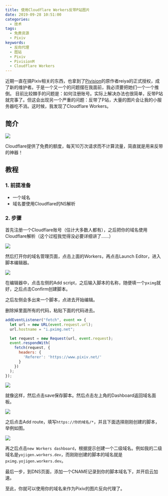 ```yaml
---
title: 使用Cloudflare Workers反带P站图片
date: 2019-09-28 10:51:00
categories: 
  - 技术
tags:
  - 免费资源
  - Pixiv
keywords: 
  - 反向代理
  - 图站
  - Pixiv
  - PivisionM
  - Cloudflare Workers
---
```



近期一直在搞Pixiv相关的东西，也拿到了[Pivision](https://yojigen.tech/archives/pivisionm.html)的原作者reiya的正式授权，成了新的维护者。于是一个又一个的问题摆在我面前，我必须要把她们一个一个推倒。
目前比较棘手的问题是：如何注册账号。实际上解决办法也很简单，反带P站就完事了。但这会出现另一个严重的问题：反带了P站，大量的图片会让我的小服务器吃不消。这时候，我发现了Cloudflare Workers。

## 简介

![](https://i.imgur.com/avG3LaL.jpg)

Cloudflare提供了免费的额度，每天10万次请求而不计算流量，简直就是用来反带的神器！

## 教程

### 1. 前提准备

 - 一个域名
 - 域名要使用Cloudflare的NS解析

### 2. 步骤

首先注册一个Cloudflare账号（估计大多数人都有），之后把你的域名使用Cloudflare解析（这个过程我觉得没必要详细讲了……）

![](https://i.imgur.com/BowyKGa.jpg)

然后打开你的域名管理页面，点击上面的Workers，再点击Launch Editor，进入脚本编辑器。

![](https://i.imgur.com/DXfxiRt.jpg)

在编辑器中，点击左侧的Add script，之后输入脚本的名称，随便填一个`pximg`就好，之后点击Confirm创建脚本。

之后左侧会多出来一个脚本，点进去开始编辑。

删除掉里面所有的代码，粘贴下面的代码进去。

```js
addEventListener("fetch", event => {
  let url = new URL(event.request.url);
  url.hostname = "i.pximg.net";

  let request = new Request(url, event.request);
  event.respondWith(
    fetch(request, {
      headers: {
        'Referer': 'https://www.pixiv.net/'
      }
    })
  );
});
```

![](https://i.imgur.com/VyEv846.jpg)

就像这样，然后点击save保存脚本。然后点击左上角的Dashboard返回域名面板。

![](https://i.imgur.com/ESwK55g.jpg)


之后点击Add route，填写`https://你的域名/*`，并且下面选择刚刚创建的脚本，举例如图。

![](https://i.imgur.com/dBgVtvx.jpg)

再之后点击`new Workers dashboard`，根据提示创建一个二级域名。例如我的二级域名是`yojigen.workers.dev`，而刚刚创建的脚本的域名就是`pximg.yojigen.workers.dev`。

最后一步，到DNS页面，添加一个CNAME记录到你的脚本域名下，并开启云加速。

至此，你就可以使用你的域名来作为Pixiv的图片反向代理了。